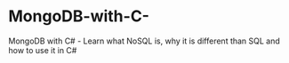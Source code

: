 # MongoDB-with-C-
MongoDB with C# - Learn what NoSQL is, why it is different than SQL and how to use it in C#
